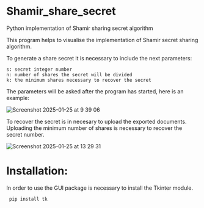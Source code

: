 # Shamir_share_secret
Python implementation of Shamir sharing secret algorithm

This program helps to visualise the implementation of Shamir secret sharing algorithm.

To generate a share secret it is necessary to include the next parameters:
```
s: secret integer number
n: number of shares the secret will be divided
k: the minimum shares necessary to recover the secret
```


The parameters will be asked after the program has started, here is an example:

![Screenshot 2025-01-25 at 9 39 06](https://github.com/user-attachments/assets/d25bf7f1-768d-46d4-8b55-26dde072036e)

To recover the secret is in necesary to upload the exported documents. Uploading the minimum number of shares is necessary to recover the secret number.

![Screenshot 2025-01-25 at 13 29 31](https://github.com/user-attachments/assets/5acf9b4c-16c2-4b84-8e4e-f8232934ebe8)

# Installation:

In order to use the GUI package is necessary to install the Tkinter module.

```
 pip install tk
```
